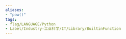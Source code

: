```yaml
---
aliases:
- "pow()"
tags:
- flag/LANGUAGE/Python
- Label/Industry-工业科学/IT/Library/BuiltinFunction
---
```

